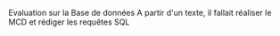 Evaluation sur la Base de données
A partir d'un texte, il fallait réaliser le MCD et rédiger les requêtes SQL

